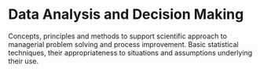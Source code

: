 # 	Data Analysis and Decision Making 

Concepts, principles and methods to support scientific approach to managerial problem solving and process improvement. Basic statistical techniques, their appropriateness to situations and assumptions underlying their use.
